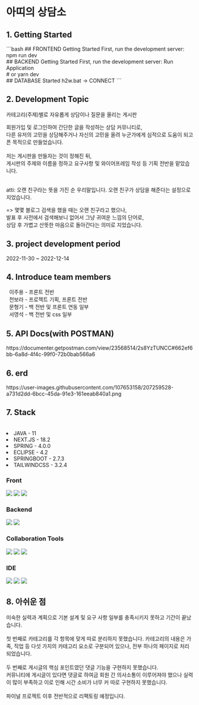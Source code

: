 # 아띠의 상담소
<div>
 <h2>1. Getting Started</h2>
```bash
## FRONTEND Getting Started
First, run the development server:
npm run dev<br>
## BACKEND Getting Started
First, run the development server:
Run Application<br>
# or
yarn dev<br>
 ## DATABASE Started
 h2w.bat -> CONNECT
```
</div>
<div>
<h2>2. Development Topic</h2>
 <P>카테고리(주제)별로 자유롭게 상담이나 질문을 올리는 게시판</P>
 회원가입 및 로그인하여 간단한 글을 작성하는 상담 커뮤니티로,<br>
 다른 유저의 고민을 상담해주거나 자신의 고민을 올려 누군가에게 심적으로 도움이 되고픈 목적으로 만들었습니다.<br><br>
 저는 게시판을 만들자는 것이 정해진 뒤,<br>
 게시판의 주제와 이름을 정하고 요구사항 및 와이어프레임 작성 등 기획 전반을 맡았습니다.<br><br>

<p> atti: 오랜 친구라는 뜻을 가진 순 우리말입니다. 오랜 친구가 상담을 해준다는 설정으로 지었습니다.</p>
=> 몇몇 블로그 검색을 했을 때는 오랜 친구라고 했으나,<br>
발표 후 사전에서 검색해보니 없어서 그냥 귀여운 느낌의 단어로,<br>
상담 후 가볍고 산뜻한 마음으로 돌아간다는 의미로 지었습니다.
</div>
<div>
<h2>3. project development period</h2>
 2022-11-30 ~ 2022-12-14
</div>
<div>
<h2>4. Introduce team members</h2>
&nbsp;
이주용 - 프론트 전반<br>
&nbsp;
천보라 - 프로젝트 기획, 프론트 전반<br>
&nbsp;
문형기 - 백 전반 및 프론트 연동 일부<br>
&nbsp;
서영석 - 백 전반 및 css 일부<br>
</div>
<div>
<h2>5. API Docs(with POSTMAN)</h2>
https://documenter.getpostman.com/view/23568514/2s8YzTUNCC#662ef6bb-6a8d-4f4c-99f0-72b0bab566a6
</div>
<h2>6. erd</h2>
https://user-images.githubusercontent.com/107653158/207259528-a731d2dd-6bcc-45da-91e3-161eeab840a1.png
<h2>7. Stack</h2><br>
<li>JAVA - 11</li>
<li>NEXT.JS - 18.2</li>
<li>SPRING - 4.0.0</li>
<li>ECLIPSE - 4.2</li>
<li>SPRINGBOOT - 2.7.3</li>
<li>TAILWINDCSS - 3.2.4</li>
<div>
<p>
<h3>Front</h3>
<img src="https://img.shields.io/badge/Tailwind CSS-06B6D4?style=for-the-badge&logo=Tailwind CSS&logoColor=black">
<img src="https://img.shields.io/badge/next.js-4FC08D?style=for-the-badge&logo=next.js&logoColor=white">
<img src="https://img.shields.io/badge/JavaScript-F7DF1E?style=for-the-badge&logo=JavaScript&logoColor=white">
</p>
</div>
<div>
<p>
<h3>Backend</h3>
<img src="https://img.shields.io/badge/JAVA-007396?style=for-the-badge&logo=java&logoColor=white">
<img src="https://img.shields.io/badge/SpringBoot-6DB33F?style=for-the-badge&logo=SpringBoot&logoColor=white">
</p>
</div>
<div>
 <p>
  <h3>Collaboration Tools</h3>
 <img src="https://img.shields.io/badge/slack-4A154B?style=for-the-badge&logo=slack&logoColor=white">
 <img src="https://img.shields.io/badge/github-589465?style=for-the-badge&logo=github&logoColor=white">
 <img src="https://img.shields.io/badge/discord-5865F2?style=for-the-badge&logo=discord&logoColor=white">
 </p>
</div>
<div>
 <p>
  <h3>IDE</h3>
 <img src="https://img.shields.io/badge/Eclipse IDE-456789?style=for-the-badge&logo=Eclipse IDE&logoColor=white">
 <img src="https://img.shields.io/badge/Visual Studio Code-007ACC?style=for-the-badge&logo=Visual Studio Code&logoColor=white">
 <img src="https://img.shields.io/badge/IntelliJ IDEA-254685?style=for-the-badge&logo=IntelliJ IDEA&logoColor=white">
 </p>
</div>
<div>
<h2>8. 아쉬운 점</h2>
미숙한 실력과 계획으로 기본 설계 및 요구 사항 일부를 충족시키지 못하고 기간이 끝났습니다.<br><br>
첫 번째로 카테고리를 각 항목에 맞게 따로 분리하지 못했습니다.
카테고리의 내용은 가족, 직업 등 다섯 가지의 카테고리 요소로 구분되어 있으나, 전부 하나의 페이지로 처리되었습니다.<br><br>
두 번째로 게시글의 핵심 포인트였던 댓글 기능을 구현하지 못했습니다.<br>
커뮤니티에 게시글이 있다면 댓글로 하여금 회원 간 의사소통이 이루어져야 했으나 실력이 많이 부족하고 이로 인해 시간 소비가 너무 커 따로 구현하지 못했습니다.<br><br>
파이널 프로젝트 이후 전반적으로 리팩토링 예정입니다.
</div>
